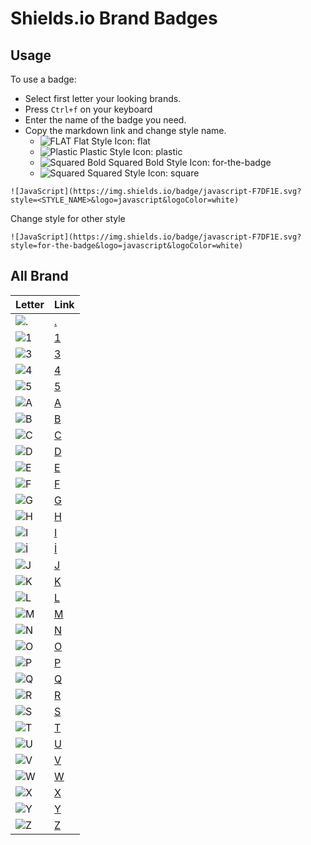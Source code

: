 # Shields.io Brand Badges

## Usage
To use a badge:
- Select first letter your looking brands.
- Press ```Ctrl+f``` on your keyboard
- Enter the name of the badge you need.
- Copy the markdown link and change style name.
  - ![FLAT](https://img.shields.io/badge/Flat-000000.svg?style=flat) Flat Style Icon: flat
  - ![Plastic](https://img.shields.io/badge/Plastic-000000.svg?style=plastic) Plastic Style Icon: plastic
  - ![Squared Bold](https://img.shields.io/badge/Squared/Bold-000000.svg?style=for-the-badge) Squared Bold Style Icon: for-the-badge
  - ![Squared](https://img.shields.io/badge/Square-000000.svg?style=square) Squared Style Icon: square

```
![JavaScript](https://img.shields.io/badge/javascript-F7DF1E.svg?style=<STYLE_NAME>&logo=javascript&logoColor=white)
```
Change style for other style

```
![JavaScript](https://img.shields.io/badge/javascript-F7DF1E.svg?style=for-the-badge&logo=javascript&logoColor=white)
```

## All Brand

| Letter                                                                              | Link                     |
| ----------------------------------------------------------------------------------- | ------------------------ |
| ![.](https://img.shields.io/badge/.-FFFFFF.svg?style=for-the-badge&logoColor=white) | [.](Badges/brandsdot.md) |
| ![1](https://img.shields.io/badge/1-FFFFFF.svg?style=for-the-badge&logoColor=white) | [1](Badges/brands1.md)   |
| ![3](https://img.shields.io/badge/3-FFFFFF.svg?style=for-the-badge&logoColor=white) | [3](Badges/brands3.md)   |
| ![4](https://img.shields.io/badge/4-FFFFFF.svg?style=for-the-badge&logoColor=white) | [4](Badges/brands4.md)   |
| ![5](https://img.shields.io/badge/5-FFFFFF.svg?style=for-the-badge&logoColor=white) | [5](Badges/brands5.md)   |
| ![A](https://img.shields.io/badge/A-FFFFFF.svg?style=for-the-badge&logoColor=white) | [A](Badges/brandsA.md)   |
| ![B](https://img.shields.io/badge/B-FFFFFF.svg?style=for-the-badge&logoColor=white) | [B](Badges/brandsB.md)   |
| ![C](https://img.shields.io/badge/C-FFFFFF.svg?style=for-the-badge&logoColor=white) | [C](Badges/brandsC.md)   |
| ![D](https://img.shields.io/badge/D-FFFFFF.svg?style=for-the-badge&logoColor=white) | [D](Badges/brandsD.md)   |
| ![E](https://img.shields.io/badge/E-FFFFFF.svg?style=for-the-badge&logoColor=white) | [E](Badges/brandsE.md)   |
| ![F](https://img.shields.io/badge/F-FFFFFF.svg?style=for-the-badge&logoColor=white) | [F](Badges/brandsF.md)   |
| ![G](https://img.shields.io/badge/G-FFFFFF.svg?style=for-the-badge&logoColor=white) | [G](Badges/brandsG.md)   |
| ![H](https://img.shields.io/badge/H-FFFFFF.svg?style=for-the-badge&logoColor=white) | [H](Badges/brandsH.md)   |
| ![I](https://img.shields.io/badge/I-FFFFFF.svg?style=for-the-badge&logoColor=white) | [I](Badges/brandsI.md)   |
| ![İ](https://img.shields.io/badge/İ-FFFFFF.svg?style=for-the-badge&logoColor=white) | [İ](Badges/brandsİ.md)   |
| ![J](https://img.shields.io/badge/J-FFFFFF.svg?style=for-the-badge&logoColor=white) | [J](Badges/brandsJ.md)   |
| ![K](https://img.shields.io/badge/K-FFFFFF.svg?style=for-the-badge&logoColor=white) | [K](Badges/brandsK.md)   |
| ![L](https://img.shields.io/badge/L-FFFFFF.svg?style=for-the-badge&logoColor=white) | [L](Badges/brandsL.md)   |
| ![M](https://img.shields.io/badge/M-FFFFFF.svg?style=for-the-badge&logoColor=white) | [M](Badges/brandsM.md)   |
| ![N](https://img.shields.io/badge/N-FFFFFF.svg?style=for-the-badge&logoColor=white) | [N](Badges/brandsN.md)   |
| ![O](https://img.shields.io/badge/O-FFFFFF.svg?style=for-the-badge&logoColor=white) | [O](Badges/brandsO.md)   |
| ![P](https://img.shields.io/badge/P-FFFFFF.svg?style=for-the-badge&logoColor=white) | [P](Badges/brandsP.md)   |
| ![Q](https://img.shields.io/badge/Q-FFFFFF.svg?style=for-the-badge&logoColor=white) | [Q](Badges/brandsQ.md)   |
| ![R](https://img.shields.io/badge/R-FFFFFF.svg?style=for-the-badge&logoColor=white) | [R](Badges/brandsR.md)   |
| ![S](https://img.shields.io/badge/S-FFFFFF.svg?style=for-the-badge&logoColor=white) | [S](Badges/brandsS.md)   |
| ![T](https://img.shields.io/badge/T-FFFFFF.svg?style=for-the-badge&logoColor=white) | [T](Badges/brandsT.md)   |
| ![U](https://img.shields.io/badge/U-FFFFFF.svg?style=for-the-badge&logoColor=white) | [U](Badges/brandsU.md)   |
| ![V](https://img.shields.io/badge/V-FFFFFF.svg?style=for-the-badge&logoColor=white) | [V](Badges/brandsV.md)   |
| ![W](https://img.shields.io/badge/W-FFFFFF.svg?style=for-the-badge&logoColor=white) | [W](Badges/brandsW.md)   |
| ![X](https://img.shields.io/badge/X-FFFFFF.svg?style=for-the-badge&logoColor=white) | [X](Badges/brandsX.md)   |
| ![Y](https://img.shields.io/badge/Y-FFFFFF.svg?style=for-the-badge&logoColor=white) | [Y](Badges/brandsY.md)   |
| ![Z](https://img.shields.io/badge/Z-FFFFFF.svg?style=for-the-badge&logoColor=white) | [Z](Badges/brandsZ.md)   |



